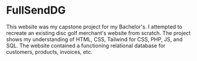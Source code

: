 # FullSendDG
This website was my capstone project for my Bachelor's.  I attempted to recreate an existing disc golf merchant's website from scratch.
The project shows my understanding of HTML, CSS, Tailwind for CSS, PHP, JS, and SQL.  The website contained a functioning 
relational database for customers, products, invoices, etc.
